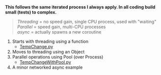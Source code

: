 **This follows the same iterated process I always
 apply. In all coding build small (tests) to 
 complex.**
 
 >*Threading* = no speed gain, single CPU process, used with "waiting"
 ><br> *Parallel* = speed gain, multi-CPU processes
 ><br> *async* = actually spawns a new coroutine
 
 1. Starts with threading using a function
     - [TempChange.py](./TempChange.py)   
 2. Moves to threading using an Object
 3. Parallel operations using Pool (over Process)
     - [TempChangeWithPool.py](./TempChangeWithPool.py)
 4. A minor networked async example